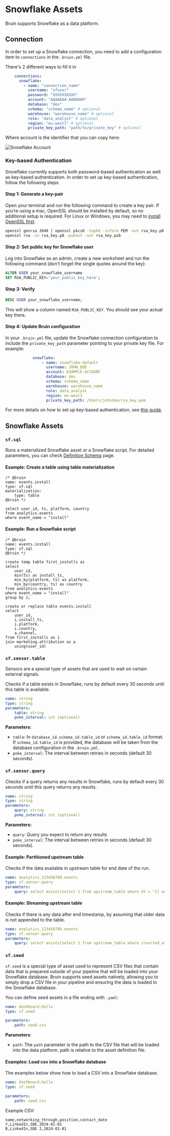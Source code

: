 # Snowflake Assets
Bruin supports Snowflake as a data platform.

## Connection
In order to set up a Snowflake connection, you need to add a configuration item to `connections` in the `.bruin.yml` file.

There's 2 different ways to fill it in

```yaml
    connections:
      snowflake:
        - name: "connection_name"
          username: "sfuser"
          password: "XXXXXXXXXX"
          account: "AAAAAAA-AA00000"
          database: "dev"
          schema: "schema_name" # optional
          warehouse: "warehouse_name" # optional
          role: "data_analyst" # optional
          region: "eu-west1" # optional
          private_key_path: "path/to/private_key" # optional
```

Where account is the identifier that you can copy here:

![Snowflake Account](/snowflake.png)

### Key-based Authentication

Snowflake currently supports both password-based authentication as well as key-based authentication. In order to set up key-based authentication, follow the following steps.


#### Step 1: Generate a key-pair

Open your terminal and run the following command to create a key pair. If you’re using a mac, OpenSSL should be installed by default, so no additional setup is required. For Linux or Windows, you may need to [install OpenSSL first](https://docs.openssl.org/3.4/man7/ossl-guide-introduction/).

```bash
openssl genrsa 2048 | openssl pkcs8 -topk8 -inform PEM -out rsa_key.p8 -nocrypt
openssl rsa -in rsa_key.p8 -pubout -out rsa_key.pub
```

#### Step 2: Set public key for Snowflake user

Log into Snowflake as an admin, create a new worksheet and run the following command (don't forget the single quotes around the key):

```sql
ALTER USER your_snowflake_username
SET RSA_PUBLIC_KEY='your_public_key_here';
```

#### Step 3: Verify
```sql
DESC USER your_snowflake_username;
```

This will show a column named `RSA_PUBLIC_KEY`. You should see your actual key there.

#### Step 4: Update Bruin configuration

In your `.bruin.yml` file, update the Snowflake connection configuration to include the `private_key_path` parameter pointing to your private key file. For example:

```yaml
            snowflake:
                - name: snowflake-default
                  username: JOHN_DOE
                  account: EXAMPLE-ACCOUNT
                  database: dev
                  schema: schema_name
                  warehouse: warehouse_name
                  role: data_analyst
                  region: eu-west1
                  private_key_path: /Users/johndoe/rsa_key.pem
```


For more details on how to set up key-based authentication, see [this guide](https://select.dev/docs/snowflake-developer-guide/snowflake-key-pair).


## Snowflake Assets

### `sf.sql`
Runs a materialized Snowflake asset or a Snowflake script. For detailed parameters, you can check [Definition Schema](../assets/definition-schema.md) page.


#### Example: Create a table using table materialization
```bruin-sql
/* @bruin
name: events.install
type: sf.sql
materialization:
    type: table
@bruin */

select user_id, ts, platform, country
from analytics.events
where event_name = "install"
```

#### Example: Run a Snowflake script
```bruin-sql
/* @bruin
name: events.install
type: sf.sql
@bruin */

create temp table first_installs as
select 
    user_id, 
    min(ts) as install_ts,
    min_by(platform, ts) as platform,
    min_by(country, ts) as country
from analytics.events
where event_name = "install"
group by 1;

create or replace table events.install
select
    user_id, 
    i.install_ts,
    i.platform, 
    i.country,
    a.channel,
from first_installs as i
join marketing.attribution as a
    using(user_id)
```

### `sf.sensor.table`

Sensors are a special type of assets that are used to wait on certain external signals.


Checks if a table exists in Snowflake, runs by default every 30 seconds until this table is available.

```yaml
name: string
type: string
parameters:
    table: string
    poke_interval: int (optional)
```
**Parameters**:
- `table`: In `database_id.schema_id.table_id` or `schema_id.table_id` format. If `schema_id.table_id` is provided, the database will be taken from the database configuration in the `.bruin.yml`. 
- `poke_interval`: The interval between retries in seconds (default 30 seconds). 


### `sf.sensor.query`


Checks if a query returns any results in Snowflake, runs by default every 30 seconds until this query returns any results.

```yaml
name: string
type: string
parameters:
    query: string
    poke_interval: int (optional)
```

**Parameters:**
- `query`: Query you expect to return any results
- `poke_interval`: The interval between retries in seconds (default 30 seconds). 

#### Example: Partitioned upstream table
Checks if the data available in upstream table for end date of the run.
```yaml
name: analytics_123456789.events
type: sf.sensor.query
parameters:
    query: select exists(select 1 from upstream_table where dt = "{{ end_date }}"
```

#### Example: Streaming upstream table
Checks if there is any data after end timestamp, by assuming that older data is not appended to the table.
```yaml
name: analytics_123456789.events
type: sf.sensor.query
parameters:
    query: select exists(select 1 from upstream_table where inserted_at > "{{ end_timestamp }}"
```

### `sf.seed`
`sf.seed` is a special type of asset used to represent CSV files that contain data that is prepared outside of your pipeline that will be loaded into your Snowflake database. Bruin supports seed assets natively, allowing you to simply drop a CSV file in your pipeline and ensuring the data is loaded to the Snowflake database.

You can define seed assets in a file ending with `.yaml`:
```yaml
name: dashboard.hello
type: sf.seed

parameters:
    path: seed.csv
```

**Parameters**:
- `path`:  The `path` parameter is the path to the CSV file that will be loaded into the data platform. path is relative to the asset definition file.


####  Examples: Load csv into a Snowflake database

The examples below show how to load a CSV into a Snowflake database.
```yaml
name: dashboard.hello
type: sf.seed

parameters:
    path: seed.csv
```

Example CSV:

```csv
name,networking_through,position,contact_date
Y,LinkedIn,SDE,2024-01-01
B,LinkedIn,SDE 2,2024-01-01
```
